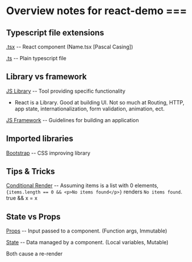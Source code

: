 # Overview notes for react-demo ===

## Typescript file extensions

<ins>.tsx</ins> -- React component (Name.tsx [Pascal Casing])

<ins>.ts</ins> -- Plain typescript file

## Library vs framework

<ins>JS Library</ins> -- Tool providing specific functionality

- React is a Library. Good at building UI. Not so much at Routing, HTTP, app state, internationalization, form validation, animation, ect.

<ins>JS Framework</ins> -- Guidelines for building an application

## Imported libraries

<ins>Bootstrap</ins> -- CSS improving library

## Tips & Tricks

<ins>Conditional Render</ins> -- Assuming items is a list with 0 elements, `{items.length == 0 && <p>No items found</p>}` renders `No items found`. true && x = x

## State vs Props

<ins>Props</ins> -- Input passed to a component. (Function args, Immutable)

<ins>State</ins> -- Data managed by a component. (Local variables, Mutable)

Both cause a re-render
